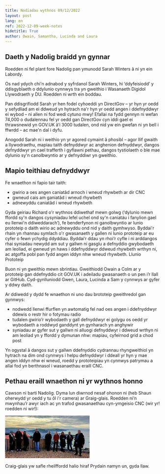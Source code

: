 ```yaml
---
title: Nodiadau wythnos 09/12/2022
layout: post
lang: en
ref: 2022-12-09-week-notes
hidetitle: True
author: Owain, Samantha, Lucinda and Laura
---
```


## Daeth y Nadolig braidd yn gynnar

Roedden ni fel plant fore Nadolig pan ymunodd Sarah Winters â ni yn ein Labordy.  

Os nad ydych chi'n adnabod y syfrdanol Sarah Winters, hi ‘ddyfeisiodd’ y ddisgyblaeth o ddylunio cynnwys tra yn gweithio i Wasanaeth Digidol Llywodraeth y DU. Roedden ni wrth ein boddau.

Pan ddisgrifiodd Sarah yr hen fodel cyhoeddi yn DirectGov – yr hyn yr oedd y sefydliad am ei ddweud yn hytrach na'r hyn yr oedd angen i ddefnyddwyr ei wybod – ni allen ni fod wedi cytuno mwy! Efallai na fydd gennyn ni wefan 74,000 o dudalennau fel yr oedd gan DirectGov cyn iddi gael ei thrawsnewid yn GOV.UK â’i 3000 tudalen, ond nid yw ein gwefan ni yn bell i ffwrdd – ac mae'n dal i dyfu.  
 
Anogodd Sarah ni i weithio yn yr agored cymaint â phosibl – agor llif gwaith a llywodraethu, mapiau taith defnyddwyr ac anghenion defnyddwyr, dangos defnyddwyr yn cael trafferth i gyflawni pethau, dangos tystiolaeth o ble mae dylunio sy'n canolbwyntio ar y defnyddiwr yn gweithio. 

## Mapio teithiau defnyddwyr

Fe wnaethon ni fapio tair taith:

*	gwirio a oes angen caniatâd arnoch i wneud rhywbeth ar dir CNC
*	gwneud cais am ganiatâd i wneud rhywbeth
*	adnewyddu caniatâd i wneud rhywbeth

Gyda geiriau Richard o'r wythnos ddiwethaf mewn golwg (‘dylunio mewn ffordd sy'n dangos cysyniadau lefel uchel ond sy'n caniatáu i fanylion gael eu llenwi'n ddiweddarach’), fe benderfynon ni ganolbwyntio ar lunio prototeip o daith wirio ac adnewyddu ond nid y daith gymhwyso. Byddai'r rhain yn rhannau symlach o'r gwasanaeth y gallen ni lunio prototeip ar eu cyfer o fewn ychydig ddyddiau. Byddai’r ddau yn rhoi’r cyfle i ni arddangos rhai syniadau newydd am sut y gallwn ni gasglu a defnyddio gwybodaeth am leoliad, ei gwneud yn haws i ddefnyddwyr ddweud rhywbeth wrthyn ni, ac atgoffa pobl pan fydd angen iddyn nhw wneud rhywbeth. 
Llunio Prototeip 

Buon ni yn gweithio mewn sbrintiau. Gweithiodd Owain a Colm ar y prototeip gan ddefnyddio cit GOV.UK i adeiladu gwasanaeth o un pen i’r llall ar GitHub. Cyd-gynlluniodd Gwen, Laura, Lucinda a Sam y cynnwys ar gyfer y ddwy daith.

Ar ddiwedd y dydd fe wnaethon ni uno dau brototeip gweithredol gan gynnwys:

*	nodwedd llenwi ffurflen yn awtomatig fel nad oes angen i ddefnyddwyr ddewis o restr hir o fotymau radio
*	tudalen gwirio’r wybodaeth y gall defnyddwyr ei golygu os oedd yr wybodaeth a roddwyd ganddynt yn gynharach yn anghywir
*	syniadau ar gyfer sut y gallwn ni alluogi defnyddwyr i ddweud wrthyn ni am leoliad yn y ffordd y dymunan nhw: mapiau, cyfeirnod grid a chod post

Yn ogystal â dangos sut y gallwn ddefnyddio cydrannau rhyngweithiol yn hytrach na dim ond cynnwys i helpu defnyddwyr i ddeall yr hyn y mae angen iddyn nhw ei wneud, roedd y prototeipiau yn cynnwys patrymau a allai fod yn berthnasol i wasanaethau eraill CNC.  

## Pethau eraill wnaethon ni yr wythnos honno

Cawson ni barti Nadolig. Dyma lun diwrnod nesaf ohonon ni (heb Shaun oherwydd yr oedd y tu ôl i'r camera) ar Graig-glais. Roedden ni’n mwynhau’r awyr iach ac yn trafod gwasanaethau cyn-ymgeisio CNC (wir yr! roedden ni wir!):

![alt text](https://github.com/nrw-lab/nrw-lab.github.io/blob/0073c63b98952ba7085170371dab4bc2d0763182/images/digtal-team.jpg?raw=true)

Craig-glais yw safle rheilffordd halio hiraf Prydain namyn un, gyda llaw.
